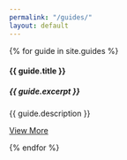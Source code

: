 ```yaml
---
permalink: "/guides/"
layout: default
---
```


 <div class="row">
    {% for guide in site.guides %}
    <div class="col-xs-12 col-sm-6 col-md-4">
          <div class="thumbnail text-center">       
            <img src= "{{site.baseurl}}{{ guide.thumbnail }}" alt="" class="img-responsive not-package">
              <div class="caption">
                <h4> <b> {{ guide.title }} </b></h4>
                 <h5>  {{ guide.excerpt  }}</h5>                
                <p>{{ guide.description }}</p>
                  <p><a href="{{ site.baseurl }}{{ guide.url }}" class="button" role="button">View More</a> </p>
            </div>
          </div>
        </div>
{% endfor %}
</div>